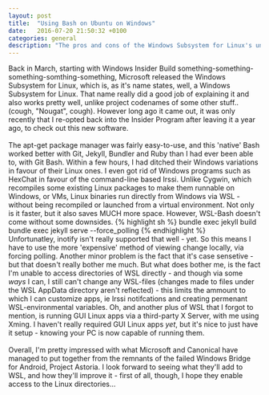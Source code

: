 ```yaml
---
layout: post
title:  "Using Bash on Ubuntu on Windows"
date:   2016-07-20 21:50:32 +0100
categories: general
description: "The pros and cons of the Windows Subsystem for Linux's unix shell"
---
```

Back in March, starting with Windows Insider Build something-something-something-somthing-something, Microsoft released the Windows Subsystem for Linux, which is, as it's name states, well, a Windows Subsystem for Linux. That name really did a good job of explaining it and also works pretty well, unlike project codenames of some other stuff.. (cough, "Nougat", cough). However long ago it came out, it was only recently that I re-opted back into the Insider Program after leaving it a year ago, to check out this new software.
<br>
<br>
The apt-get package manager was fairly easy-to-use, and this 'native' Bash worked better with Git, Jekyll, Bundler and Ruby than I had ever been able to, with Git Bash. Within a few hours, I had ditched their Windows variations in favour of their Linux ones. I even got rid of Windows programs such as HexChat in favour of the command-line based Irssi. Unlike Cygwin, which recompiles some existing Linux packages to make them runnable on Windows, or VMs, Linux binaries run directly from Windows via WSL - without being recompiled or launched from a virtual environment. Not only is it faster, but it also saves MUCH more space. However, WSL-Bash doesn't come without some downsides.
{% highlight sh %}
bundle exec jekyll build
bundle exec jekyll serve --force_polling
{% endhighlight %}
<br>
Unfortunatley, inotify isn't really supported that well - yet. So this means I have to use the more 'expensive' method of viewing change locally, via forcing polling. Another minor problem is the fact that it's case sensetive - but that doesn't really bother me much. But what does bother me, is the fact I'm unable to access directories of WSL directly - and though via some *ways* I can, I still can't change any WSL-files (changes made to files under the WSL AppData directory aren't reflected) - this limits the ammount to which I can customize apps, ie Irssi notifcations and creating permenant WSL-environmental variables. Oh, and another plus of WSL that I forgot to mention, is running GUI Linux apps via a third-party X Server, with me using Xming. I haven't really required GUI Linux apps *yet*, but it's nice to just have it setup - knowing your PC is now capable of running them.
<br>
<br>
Overall, I'm pretty impressed with what Microsoft and Canonical have managed to put together from the remnants of the failed Windows Bridge for Android, Project Astoria. I look forward to seeing what they'll add to WSL, and how they'll improve it - first of all, though, I hope they enable access to the Linux directories...